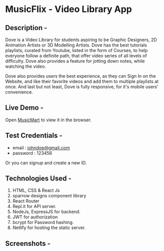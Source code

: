 # MusicFlix - Video Library App

## Description -

Dove is a Video Library for students aspiring to be Graphic Designers, 2D Animation Artists or 3D Modelling Artists. Dove has the best tutorials playlists, curated from Youtube, listed in the form of Courses, to help everyone follow a definite path, that offer video series of all levels of difficulty. Dove also provides a feature for jotting down notes, while watching the video.

Dove also provides users the best experience, as they can Sign In on the Website, and like their favorite videos and add them to multiple playlists at once. And last but not least, Dove is fully responsive, for it's mobile users' convenience.

## Live Demo -

Open [MusicMart](https://musicflix.netlify.app/) to view it in the browser.

## Test Credentials -

* email : johndoe@gmail.com
* password : 123456

Or you can signup and create a new ID.

## Technologies Used -

1. HTML, CSS & React Js
2. sparrow designs component library
3. React Router
4. Repl.it for API server.
5. NodeJs, ExpressJS for backend.
6. JWT for authorization
7. bcrypt for Password hashing.
8. Netlify for hosting the static server.

## Screenshots -
